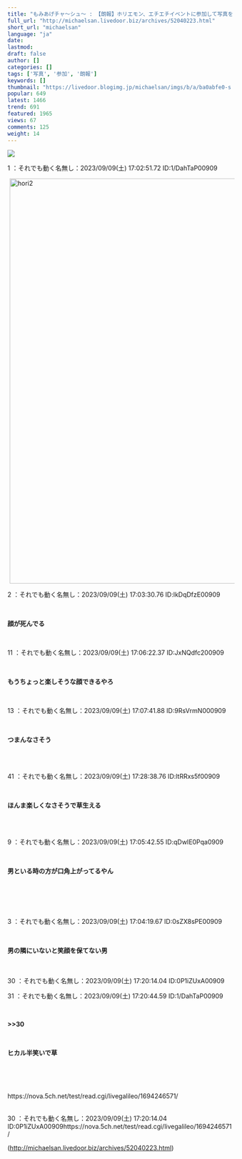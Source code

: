 ```yaml
---
title: "もみあげチャ〜シュ〜 : 【朗報】ホリエモン、エチエチイベントに参加して写真をパシャリ"
full_url: "http://michaelsan.livedoor.biz/archives/52040223.html"
short_url: "michaelsan"
language: "ja"
date: 
lastmod: 
draft: false
author: []
categories: []
tags: ['写真', '参加', '朗報']
keywords: []
thumbnail: "https://livedoor.blogimg.jp/michaelsan/imgs/b/a/ba0abfe0-s.jpg"
popular: 649
latest: 1466
trend: 691
featured: 1965
views: 67
comments: 125
weight: 14
---
```


![](https://livedoor.blogimg.jp/michaelsan/imgs/b/a/ba0abfe0-s.jpg)

<div><p>1 ：それでも動く名無し：2023/09/09(土) 17:02:51.72 ID:1/DahTaP00909</p><a target='_blank' title='hori2' href='https://livedoor.blogimg.jp/michaelsan/imgs/8/0/8014403f.jpg'><img class='pict' hspace='5' alt='hori2' border='0' height='907' width='680' src='https://livedoor.blogimg.jp/michaelsan/imgs/8/0/8014403f-s.jpg'></a><br><p>2 ：それでも動く名無し：2023/09/09(土) 17:03:30.76 ID:lkDqDfzE00909</p><br><b><p>顔が死んでる</p></b><br><p>11 ：それでも動く名無し：2023/09/09(土) 17:06:22.37 ID:JxNQdfc200909</p><br><b><p>もうちょっと楽しそうな顔できるやろ </p></b><br><p>13 ：それでも動く名無し：2023/09/09(土) 17:07:41.88 ID:9RsVrmN000909</p><br><b><p>つまんなさそう </p><br></b><br><p>41 ：それでも動く名無し：2023/09/09(土) 17:28:38.76 ID:ltRRxs5f00909</p><br><b><p>ほんま楽しくなさそうで草生える <br></p><br></b><br><p>9 ：それでも動く名無し：2023/09/09(土) 17:05:42.55 ID:qDwIE0Pqa0909</p><br><b><p><p>男といる時の方が口角上がってるやん</p><br></p><br></b><br><p>3 ：それでも動く名無し：2023/09/09(土) 17:04:19.67 ID:0sZX8sPE00909</p><br><b><p>男の隣にいないと笑顔を保てない男 </p><br></b><br>30 ：それでも動く名無し：2023/09/09(土) 17:20:14.04 ID:0P1iZUxA00909<br><p>31 ：それでも動く名無し：2023/09/09(土) 17:20:44.59 ID:1/DahTaP00909</p><br><p><b><p><p>>>30</p></p></b></p><p><b><p><p><br></p></p></b></p><b><p><p>ヒカル半笑いで草 </p><br></p><br></b><br>https://nova.5ch.net/test/read.cgi/livegalileo/1694246571/<br><br clear='all'> <p id='a6850dc6aefc0d5bbff2bea180d92d89'> </p> <p id='a6850dc6aefc0d5bbff2bea180d92d89'> </p> <p class='alistcloud-container-6795'></p> <p>30 ：それでも動く名無し：2023/09/09(土) 17:20:14.04 ID:0P1iZUxA00909https://nova.5ch.net/test/read.cgi/livegalileo/1694246571/</p></div>

(http://michaelsan.livedoor.biz/archives/52040223.html)
